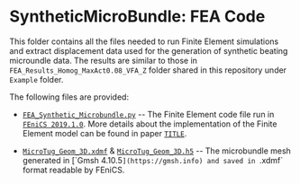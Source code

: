 # SyntheticMicroBundle: FEA Code
This folder contains all the files needed to run Finite Element simulations and extract displacement data used for the generation of synthetic beating microundle data. The results are similar to those in `FEA_Results_Homog_MaxAct0.08_VFA_Z` folder shared in this repository under `Example` folder.

The following files are provided: 

* [`FEA_Synthetic_Microbundle.py`](FEA_Synthetic_Microbundle.py) -- The Finite Element code file run in [`FEniCS 2019.1.0`](https://fenicsproject.org). More details about the implementation of the Finite Element model can be found in paper [`TITLE`](addlink).

* [`MicroTug_Geom_3D.xdmf`](MicroTug_Geom_3D.xdmf) & [`MicroTug_Geom_3D.h5`](`MicroTug_Geom_3D.h5) -- The microbundle mesh generated in [`Gmsh 4.10.5`](https://gmsh.info) and saved in `.xdmf` format readable by FEniCS.
